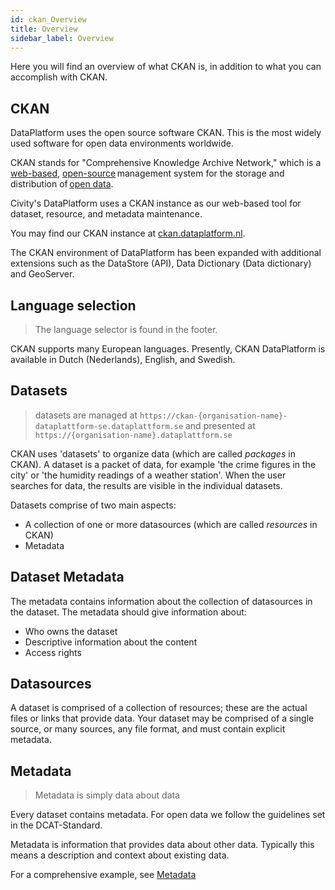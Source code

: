 ```yaml
---
id: ckan_Overview
title: Overview
sidebar_label: Overview
---
```


Here you will find an overview of what CKAN is, in addition to what you can accomplish with CKAN.

## CKAN 

DataPlatform uses the open source software CKAN. This is the most widely used software for open data environments worldwide.

CKAN stands for "Comprehensive Knowledge Archive Network," which is a <a href="https://en.wikipedia.org/wiki/Web_application" target="_blank">web-based</a>, <a href="https://en.wikipedia.org/wiki/Open-source_software" target="_blank">open-source</a> management system for the storage and distribution of <a href="https://en.wikipedia.org/wiki/Open_data" target="_blank">open data</a>. 

Civity's DataPlatform uses a CKAN instance as our web-based tool for dataset, resource, and metadata maintenance.  

You may find our CKAN instance at <a href="https://ckan.dataplatform.nl/" target="_blank">ckan.dataplatform.nl</a>.

The CKAN environment of DataPlatform has been expanded with additional extensions such as the DataStore (API), Data Dictionary (Data dictionary) and GeoServer.

## Language selection 
>The language selector is found in the footer. 

CKAN supports many European languages. Presently, CKAN DataPlatform is available in Dutch (Nederlands), English, and Swedish. 
 
## Datasets  
> datasets are managed at `https://ckan-{organisation-name}-dataplattform-se.dataplattform.se` and presented at `https://{organisation-name}.dataplattform.se`

CKAN uses 'datasets' to organize data (which are called *packages* in CKAN). A dataset is a packet of data, for example 'the crime figures in the city' or 'the humidity readings of a weather station'. When the user searches for data, the results are visible in the individual datasets.

Datasets comprise of two main aspects: 
* A collection of one or more datasources (which are called *resources* in CKAN) 
* Metadata 

## Dataset Metadata 
The metadata contains information about the collection of datasources in the dataset. The metadata should give information about: 
* Who owns the dataset 
* Descriptive information about the content 
* Access rights 

## Datasources 
A dataset is comprised of a collection of resources; these are the actual files or links that provide data. Your dataset may be comprised of a single source, or many sources, any file format, and must contain explicit metadata. 

## Metadata 
> Metadata is simply data about data 

Every dataset contains metadata. For open data we follow the guidelines set in the DCAT-Standard. 

Metadata is information that provides data about other data. Typically this means a description and context about existing data. 

For a comprehensive example, see [Metadata](metadata_Metadata#metadata-example)